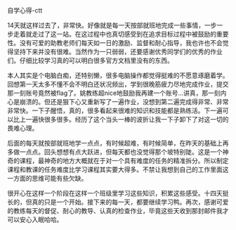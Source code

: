 自学心得-ctt

14天就这样过去了，非常快。好像就是每一天按部就班地完成一些事情，一步一步走着就走过了这一站。在这过程中也真切感受到在追求目标过程中被鼓励的重要性。没有可爱的助教老师们每天如一日的激励、监督和耐心指导，我也许也不会觉得坚持下来并没有很难。当然作为一只弱弱，还要感谢优秀同学们的优秀的作业们。仔细比较学习真的可以明白很多官方文档里没有的东西。

本人其实是个电脑白痴，还特别懒，很多电脑操作都觉得挺难的不愿意琢磨着学。回想第一天太多不懂不会不明白还状况频出，学到很晚筋疲力尽地完成作业，提交那一刻账号竟然被flag了。姚教练超nice地鼓励我再建一个账号...讲真，那一刻内心是崩溃的。但还是狠下心又重新写了一遍作业，没想到第二遍完成得非常、非常非常快。一下子醒悟，真的，很多看起来很难的知识和技能都是熟练活。下一遍可以比上一遍快很多很多。经历了这个当头一棒的波折让我一下子卸下了对这一切的畏难心理。

后面的每天就按部就班地学一点点，有时候超难，有时候简单，在昨天的基础上再多做一点点。回头想想有点大跃进，但每天都也没觉得那个坡特别陡。这是一个神奇的课程，最神奇的地方大概就在于对一个具有难度的任务的精准拆分。所以制定课程和教课的任务难度比学习课程其实要大得多。不禁让我想到自己的工作里面这一方面的思维可能有些欠缺。

很开心在这样一个阶段在这样一个班级里学习这些知识，积累这些感受。十四天挺长的，但真的只是一个开始。接下来的每一天，都要继续学习鸭。再次，感谢可爱的教练每天的督促、耐心的教导、认真的检查作业，毕竟这些天收到那封邮件我才可以安心入眠哈哈。
